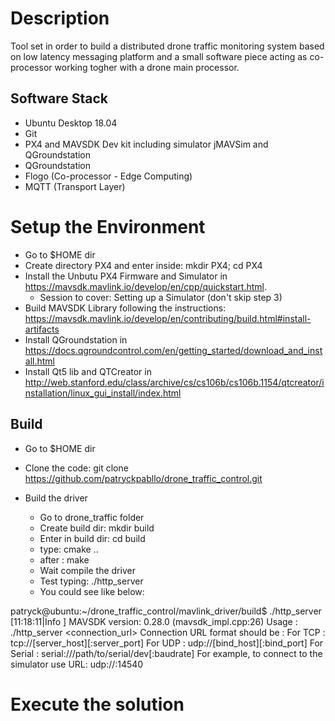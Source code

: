 # Description
Tool set in order to build a distributed drone traffic monitoring system based on low latency messaging platform and a small software piece acting as co-processor working togher with a drone main processor.

## Software Stack
 - Ubuntu Desktop 18.04
 - Git
 - PX4 and MAVSDK Dev kit including simulator jMAVSim and QGroundstation
 - QGroundstation
 - Flogo (Co-processor - Edge Computing)
 - MQTT (Transport Layer)

# Setup the Environment
 - Go to $HOME dir
 - Create directory PX4 and enter inside: mkdir PX4; cd PX4
 - Install the Unbutu PX4 Firmware and Simulator in https://mavsdk.mavlink.io/develop/en/cpp/quickstart.html. 
   - Session to cover: Setting up a Simulator (don't skip step 3)
 - Build MAVSDK Library following the instructions: https://mavsdk.mavlink.io/develop/en/contributing/build.html#install-artifacts
 - Install QGroundstation in https://docs.qgroundcontrol.com/en/getting_started/download_and_install.html
 - Install Qt5 lib and QTCreator in http://web.stanford.edu/class/archive/cs/cs106b/cs106b.1154/qtcreator/installation/linux_gui_install/index.html
 
## Build 

- Go to $HOME dir
- Clone the code: git clone https://github.com/patryckpabllo/drone_traffic_control.git

- Build the driver
  - Go to drone_traffic folder
  - Create build dir: mkdir build
  - Enter in build dir: cd build
  - type: cmake ..
  - after : make
  - Wait compile the driver 
  - Test typing: ./http_server
  - You could see like below:

patryck@ubuntu:~/drone_traffic_control/mavlink_driver/build$ ./http_server 
[11:18:11|Info ] MAVSDK version: 0.28.0 (mavsdk_impl.cpp:26)
Usage : ./http_server <connection_url>
Connection URL format should be :
 For TCP : tcp://[server_host][:server_port]
 For UDP : udp://[bind_host][:bind_port]
 For Serial : serial:///path/to/serial/dev[:baudrate]
For example, to connect to the simulator use URL: udp://:14540


# Execute the solution
